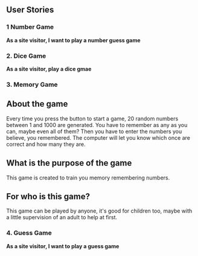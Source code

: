 ## User Stories

### 1 Number Game

__As a site visitor, I want to play a number guess game__

### 2. Dice Game

__As a site visitor, play a dice gmae__

### 3. Memory Game

## About the game 

Every time you press the button to start a game, 20 random numbers between 1 and 1000 are generated. You have to remember as any as you can, maybe even all of them? Then you have to enter the numbers you believe, you remembered. The computer will let you know which once are correct and how many they are. 

## What is the purpose of the game

This game is created to train you memory remembering numbers.

## For who is this game?

This game can be played by anyone, it's good for children too, maybe with a little supervision of an adult to help at first.

### 4. Guess Game

__As a site visitor, I want to play a guess game__
